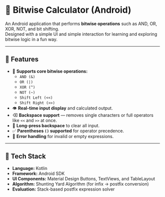# 🔢 Bitwise Calculator (Android)

An Android application that performs **bitwise operations** such as AND, OR, XOR, NOT, and bit shifting.  
Designed with a simple UI and simple interaction for learning and exploring bitwise logic in a fun way.


---

## 📱 Features

- 🧮 **Supports core bitwise operations:**
  - `AND (&)`
  - `OR (|)`
  - `XOR (^)`
  - `NOT (~)`
  - `Shift Left (<<)`
  - `Shift Right (>>)`
- 👁 **Real-time input display** and calculated output.
- ⌫ **Backspace support** — removes single characters or full operators like `<<` and `>>` at once.
- 🔄 **Long-press backspace** to clear all input.
- ✅ **Parentheses `()` supported** for operator precedence.
- 🧠 **Error handling** for invalid or empty expressions.

---

## 🧩 Tech Stack

- **Language:** Kotlin  
- **Framework:** Android SDK  
- **UI Components:** Material Design Buttons, TextViews, and TableLayout  
- **Algorithm:** Shunting Yard Algorithm (for infix → postfix conversion)  
- **Evaluation:** Stack-based postfix expression solver
